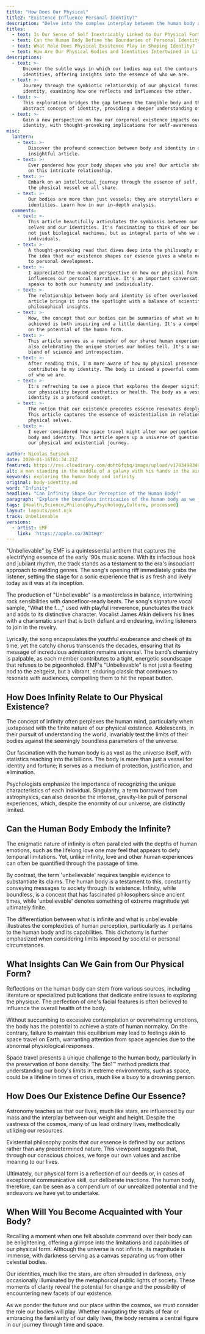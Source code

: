 ```yaml
---
title: "How Does Our Physical"
title2: "Existence Influence Personal Identity?"
description: "Delve into the complex interplay between the human body and personal identity, revealing how physicality shapes our sense of self and existence."
titles:
  - text: Is Our Sense of Self Inextricably Linked to Our Physical Form?
  - text: Can the Human Body Define the Boundaries of Personal Identity?
  - text: What Role Does Physical Existence Play in Shaping Identity?
  - text: How Are Our Physical Bodies and Identities Intertwined in Life's Tapestry?
descriptions:
  - text: >-
      Uncover the subtle ways in which our bodies map out the contours of our
      identities, offering insights into the essence of who we are.
  - text: >-
      Journey through the symbiotic relationship of our physical forms and
      identity, examining how one reflects and influences the other.
  - text: >-
      This exploration bridges the gap between the tangible body and the
      abstract concept of identity, providing a deeper understanding of self.
  - text: >-
      Gain a new perspective on how our corporeal existence impacts our sense of
      identity, with thought-provoking implications for self-awareness.
misc:
  lantern:
    - text: >-
        Discover the profound connection between body and identity in our latest
        insightful article.
    - text: >-
        Ever pondered how your body shapes who you are? Our article sheds light
        on this intricate relationship.
    - text: >-
        Embark on an intellectual journey through the essence of self, guided by
        the physical vessel we all share.
    - text: >-
        Our bodies are more than just vessels; they are storytellers of our
        identities. Learn how in our in-depth analysis.
  comments:
    - text: >-
        This article beautifully articulates the symbiosis between our physical
        selves and our identities. It's fascinating to think of our bodies as
        not just biological machines, but as integral parts of who we are as
        individuals.
    - text: >-
        A thought-provoking read that dives deep into the philosophy of self.
        The idea that our existence shapes our essence gives a whole new meaning
        to personal development.
    - text: >-
        I appreciated the nuanced perspective on how our physical form
        influences our personal narrative. It's an important conversation that
        speaks to both our humanity and individuality.
    - text: >-
        The relationship between body and identity is often overlooked. This
        article brings it into the spotlight with a balance of scientific and
        philosophical insights.
    - text: >-
        Wow, the concept that our bodies can be summaries of what we haven't yet
        achieved is both inspiring and a little daunting. It's a compelling take
        on the potential of the human form.
    - text: >-
        This article serves as a reminder of our shared human experience while
        also celebrating the unique stories our bodies tell. It's a masterful
        blend of science and introspection.
    - text: >-
        After reading this, I'm more aware of how my physical presence
        contributes to my identity. The body is indeed a powerful communicator
        of who we are.
    - text: >-
        It's refreshing to see a piece that explores the deeper significance of
        our physicality beyond aesthetics or health. The body as a vessel for
        identity is a profound concept.
    - text: >-
        The notion that our existence precedes essence resonates deeply with me.
        This article captures the essence of existentialism in relation to our
        physical selves.
    - text: >-
        I never considered how space travel might alter our perception of the
        body and identity. This article opens up a universe of questions about
        our physical and existential journey.

author: Nicolas Sursock
date: 2020-01-16T01:34:21Z
featured: https://res.cloudinary.com/doht6fqbq/image/upload/v1703498349/crackingdacode/wufe8fonmwuhylt9gfmq.png
alt: a man standing in the middle of a galaxy with his hands in the air and his body in the center of the image
keywords: exploring the human body and infinity
original: body-identity.md
word: "Infinity"
headline: "Can Infinity Shape Our Perception of the Human Body?"
paragraph: "Explore the boundless intricacies of the human body as we juxtapose its finite existence with the concept of infinity."
tags: [Health,Science,Philosophy,Psychology,Culture, processed]
layout: layouts/post.njk
track: Unbelievable
versions:
  - artist: EMF
    link: 'https://apple.co/3N3tHgY'
---
```

"Unbelievable" by EMF is a quintessential anthem that captures the electrifying essence of the early '90s music scene. With its infectious hook and jubilant rhythm, the track stands as a testament to the era's insouciant approach to melding genres. The song's opening riff immediately grabs the listener, setting the stage for a sonic experience that is as fresh and lively today as it was at its inception.

The production of "Unbelievable" is a masterclass in balance, intertwining rock sensibilities with dancefloor-ready beats. The song's signature vocal sample, "What the f...," used with playful irreverence, punctuates the track and adds to its distinctive character. Vocalist James Atkin delivers his lines with a charismatic snarl that is both defiant and endearing, inviting listeners to join in the revelry.

Lyrically, the song encapsulates the youthful exuberance and cheek of its time, yet the catchy chorus transcends the decades, ensuring that its message of incredulous admiration remains universal. The band’s chemistry is palpable, as each member contributes to a tight, energetic soundscape that refuses to be pigeonholed. EMF's "Unbelievable" is not just a fleeting nod to the zeitgeist, but a vibrant, enduring classic that continues to resonate with audiences, compelling them to hit the repeat button.

## How Does Infinity Relate to Our Physical Existence?


<!-- 
prompt: A photorealistic image of a teenager poised at the edge of a vast universe, symbolizing the exploration of physical and existential boundaries, in a vibrant, expansive landscape format.
keyword: adolescents testing body limits, psychologists and individual singularity
-->

The concept of infinity often perplexes the human mind, particularly when juxtaposed with the finite nature of our physical existence. Adolescents, in their pursuit of understanding the world, invariably test the limits of their bodies against the seemingly boundless parameters of the universe.

Our fascination with the human body is as vast as the universe itself, with statistics reaching into the billions. The body is more than just a vessel for identity and fortune; it serves as a medium of protection, justification, and elimination.

Psychologists emphasize the importance of recognizing the unique characteristics of each individual. Singularity, a term borrowed from astrophysics, can also describe the intense, gravity-like pull of personal experiences, which, despite the enormity of our universe, are distinctly limited.

## Can the Human Body Embody the Infinite?


<!-- 
prompt: A photorealistic image of an ancient philosopher pondering the concept of infinity, with a background of starry cosmos juxtaposed with a human silhouette, in a landscape format.
keyword: human emotions and infinity, unbelievable human body capabilities
-->

The enigmatic nature of infinity is often paralleled with the depths of human emotions, such as the lifelong love one may feel that appears to defy temporal limitations. Yet, unlike infinity, love and other human experiences can often be quantified through the passage of time.

By contrast, the term 'unbelievable' requires tangible evidence to substantiate its claims. The human body is a testament to this, constantly conveying messages to society through its existence. Infinity, while boundless, is a concept that has fascinated philosophers since ancient times, while 'unbelievable' denotes something of extreme magnitude yet ultimately finite.

The differentiation between what is infinite and what is unbelievable illustrates the complexities of human perception, particularly as it pertains to the human body and its capabilities. This dichotomy is further emphasized when considering limits imposed by societal or personal circumstances.

## What Insights Can We Gain from Our Physical Form?


<!-- 
prompt: A photorealistic image depicting an astronaut in a space suit juxtaposed with a detailed anatomical illustration of human bones, showcasing the challenges of space travel on the body, in landscape format.
keyword: literature on the human physique, space travel and human body
-->

Reflections on the human body can stem from various sources, including literature or specialized publications that dedicate entire issues to exploring the physique. The perfection of one's facial features is often believed to influence the overall health of the body.

Without succumbing to excessive contemplation or overwhelming emotions, the body has the potential to achieve a state of human normalcy. On the contrary, failure to maintain this equilibrium may lead to feelings akin to space travel on Earth, warranting attention from space agencies due to the abnormal physiological responses.

Space travel presents a unique challenge to the human body, particularly in the preservation of bone density. The 5to1™ method predicts that understanding our body's limits in extreme environments, such as space, could be a lifeline in times of crisis, much like a buoy to a drowning person.

## How Does Our Existence Define Our Essence?


<!-- 
prompt: A photorealistic image of a person stargazing into a vast night sky, with the silhouette reflecting a tapestry of potential actions, in a vibrant, landscape format.
keyword: astronomy and human life, existential philosophy on existence
-->

Astronomy teaches us that our lives, much like stars, are influenced by our mass and the interplay between our weight and height. Despite the vastness of the cosmos, many of us lead ordinary lives, methodically utilizing our resources.

Existential philosophy posits that our essence is defined by our actions rather than any predetermined nature. This viewpoint suggests that, through our conscious choices, we forge our own values and ascribe meaning to our lives.

Ultimately, our physical form is a reflection of our deeds or, in cases of exceptional communicative skill, our deliberate inactions. The human body, therefore, can be seen as a compendium of our unrealized potential and the endeavors we have yet to undertake.

## When Will You Become Acquainted with Your Body?


<!-- 
prompt: A photorealistic image of a confident individual standing atop a city building at night, gazing at the stars, with city lights below and a vast cosmos above, in a landscape format.
keyword: command over the physical form, identity and societal influence
-->

Recalling a moment when one felt absolute command over their body can be enlightening, offering a glimpse into the limitations and capabilities of our physical form. Although the universe is not infinite, its magnitude is immense, with darkness serving as a canvas separating us from other celestial bodies.

Our identities, much like the stars, are often shrouded in darkness, only occasionally illuminated by the metaphorical public lights of society. These moments of clarity reveal the potential for change and the possibility of encountering new facets of our existence.

As we ponder the future and our place within the cosmos, we must consider the role our bodies will play. Whether navigating the straits of fear or embracing the familiarity of our daily lives, the body remains a central figure in our journey through time and space.